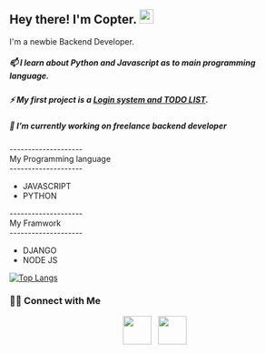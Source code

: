 
## <h2> Hey there! I'm Copter. <img src="https://github.com/souvikguria98/souvikguria98/blob/master/Hi.gif" width="25"></h2>
I'm a newbie Backend Developer. 
##### 📫 I learn about Python  and Javascript as to main programming language. 
##### ⚡ My first project is a [Login system and TODO LIST](https://github.com/CopKH/LoginSystem).
##### 🔭 I’m currently working on freelance backend developer

  <dt>--------------------</dt>
  <dt>My Programming language</dt>
  <dt>--------------------</dt>
  
 * JAVASCRIPT
 * PYTHON
  
  <dt>--------------------</dt>
  <dt>My Framwork</dt>
  <dt>--------------------</dt>
  
* DJANGO
* NODE JS



[![Top Langs](https://github-readme-stats.vercel.app/api/top-langs/?username=devSouvik&layout=compact&text_color=daf7dc&bg_color=151515)](https://github.com/devSouvik/github-readme-stats)



<h3> 🤝🏻 Connect with Me </h3>

<p align="center">
&nbsp; <a href="https://www.linkedin.com/in/paramet-khampoo-ngern-64a890205/" target="_blank" rel="noopener noreferrer"><img src="https://img.icons8.com/plasticine/100/000000/linkedin.png" width="50" /></a>
&nbsp; <a href="mailto:paramet@kkumail.com" target="_blank" rel="noopener noreferrer"><img src="https://img.icons8.com/plasticine/100/000000/gmail.png"  width="50" /></a>
</p>
